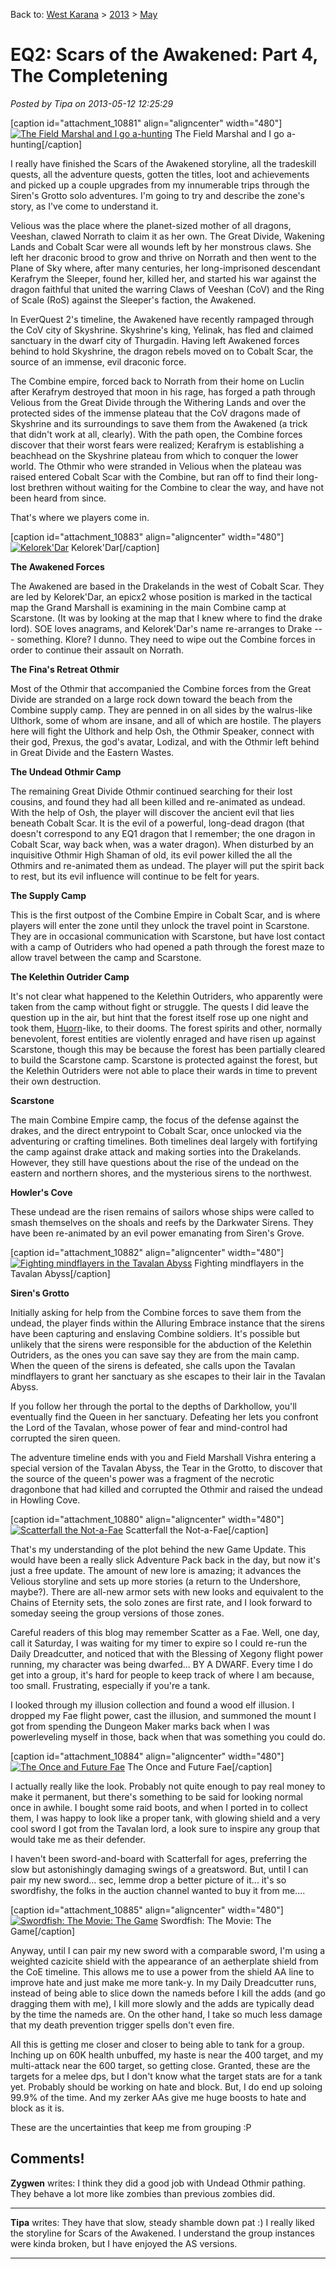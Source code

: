 Back to: [West Karana](/posts/westkarana.md) > [2013](/posts/2013/westkarana.md) > [May](./westkarana.md)
# EQ2: Scars of the Awakened: Part 4, The Completening

*Posted by Tipa on 2013-05-12 12:25:29*

[caption id="attachment\_10881" align="aligncenter" width="480"][![The Field Marshal and I go a-hunting](../../../uploads/2013/05/EverQuest2-2013-05-11-16-20-26-34-480x429.jpg)](../../../uploads/2013/05/EverQuest2-2013-05-11-16-20-26-34.jpg) The Field Marshal and I go a-hunting[/caption]

I really have finished the Scars of the Awakened storyline, all the tradeskill quests, all the adventure quests, gotten the titles, loot and achievements and picked up a couple upgrades from my innumerable trips through the Siren's Grotto solo adventures. I'm going to try and describe the zone's story, as I've come to understand it.

Velious was the place where the planet-sized mother of all dragons, Veeshan, clawed Norrath to claim it as her own. The Great Divide, Wakening Lands and Cobalt Scar were all wounds left by her monstrous claws. She left her draconic brood to grow and thrive on Norrath and then went to the Plane of Sky where, after many centuries, her long-imprisoned descendant Kerafrym the Sleeper, found her, killed her, and started his war against the dragon faithful that united the warring Claws of Veeshan (CoV) and the Ring of Scale (RoS) against the Sleeper's faction, the Awakened.

In EverQuest 2's timeline, the Awakened have recently rampaged through the CoV city of Skyshrine. Skyshrine's king, Yelinak, has fled and claimed sanctuary in the dwarf city of Thurgadin. Having left Awakened forces behind to hold Skyshrine, the dragon rebels moved on to Cobalt Scar, the source of an immense, evil draconic force.

The Combine empire, forced back to Norrath from their home on Luclin after Kerafrym destroyed that moon in his rage, has forged a path through Velious from the Great Divide through the Withering Lands and over the protected sides of the immense plateau that the CoV dragons made of Skyshrine and its surroundings to save them from the Awakened (a trick that didn't work at all, clearly). With the path open, the Combine forces discover that their worst fears were realized; Kerafrym is establishing a beachhead on the Skyshrine plateau from which to conquer the lower world. The Othmir who were stranded in Velious when the plateau was raised entered Cobalt Scar with the Combine, but ran off to find their long-lost brethren without waiting for the Combine to clear the way, and have not been heard from since.

That's where we players come in.

[caption id="attachment\_10883" align="aligncenter" width="480"][![Kelorek'Dar](../../../uploads/2013/05/EverQuest2-2013-05-11-11-51-00-97-480x343.jpg)](../../../uploads/2013/05/EverQuest2-2013-05-11-11-51-00-97.jpg) Kelorek'Dar[/caption]

**The Awakened Forces**

The Awakened are based in the Drakelands in the west of Cobalt Scar. They are led by Kelorek'Dar, an epicx2 whose position is marked in the tactical map the Grand Marshall is examining in the main Combine camp at Scarstone. (It was by looking at the map that I knew where to find the drake lord). SOE loves anagrams, and Kelorek'Dar's name re-arranges to Drake --- something. Klore? I dunno. They need to wipe out the Combine forces in order to continue their assault on Norrath.

**The Fina's Retreat Othmir**

Most of the Othmir that accompanied the Combine forces from the Great Divide are stranded on a large rock down toward the beach from the Combine supply camp. They are penned in on all sides by the walrus-like Ulthork, some of whom are insane, and all of which are hostile. The players here will fight the Ulthork and help Osh, the Othmir Speaker, connect with their god, Prexus, the god's avatar, Lodizal, and with the Othmir left behind in Great Divide and the Eastern Wastes.

**The Undead Othmir Camp**

The remaining Great Divide Othmir continued searching for their lost cousins, and found they had all been killed and re-animated as undead. With the help of Osh, the player will discover the ancient evil that lies beneath Cobalt Scar. It is the evil of a powerful, long-dead dragon (that doesn't correspond to any EQ1 dragon that I remember; the one dragon in Cobalt Scar, way back when, was a water dragon). When disturbed by an inquisitive Othmir High Shaman of old, its evil power killed the all the Othmirs and re-animated them as undead. The player will put the spirit back to rest, but its evil influence will continue to be felt for years.

**The Supply Camp**

This is the first outpost of the Combine Empire in Cobalt Scar, and is where players will enter the zone until they unlock the travel point in Scarstone. They are in occasional communication with Scarstone, but have lost contact with a camp of Outriders who had opened a path through the forest maze to allow travel between the camp and Scarstone.

**The Kelethin Outrider Camp**

It's not clear what happened to the Kelethin Outriders, who apparently were taken from the camp without fight or struggle. The quests I did leave the question up in the air, but hint that the forest itself rose up one night and took them, [Huorn](http://en.wikipedia.org/wiki/Huorn)-like, to their dooms. The forest spirits and other, normally benevolent, forest entities are violently enraged and have risen up against Scarstone, though this may be because the forest has been partially cleared to build the Scarstone camp. Scarstone is protected against the forest, but the Kelethin Outriders were not able to place their wards in time to prevent their own destruction.

**Scarstone**

The main Combine Empire camp, the focus of the defense against the drakes, and the direct entrypoint to Cobalt Scar, once unlocked via the adventuring or crafting timelines. Both timelines deal largely with fortifying the camp against drake attack and making sorties into the Drakelands. However, they still have questions about the rise of the undead on the eastern and northern shores, and the mysterious sirens to the northwest.

**Howler's Cove**

These undead are the risen remains of sailors whose ships were called to smash themselves on the shoals and reefs by the Darkwater Sirens. They have been re-animated by an evil power emanating from Siren's Grove.

[caption id="attachment\_10882" align="aligncenter" width="480"][![Fighting mindflayers in the Tavalan Abyss](../../../uploads/2013/05/EverQuest2-2013-05-11-18-28-15-45-480x342.jpg)](../../../uploads/2013/05/EverQuest2-2013-05-11-18-28-15-45.jpg) Fighting mindflayers in the Tavalan Abyss[/caption]

**Siren's Grotto**

Initially asking for help from the Combine forces to save them from the undead, the player finds within the Alluring Embrace instance that the sirens have been capturing and enslaving Combine soldiers. It's possible but unlikely that the sirens were responsible for the abduction of the Kelethin Outriders, as the ones you can save say they are from the main camp. When the queen of the sirens is defeated, she calls upon the Tavalan mindflayers to grant her sanctuary as she escapes to their lair in the Tavalan Abyss.

If you follow her through the portal to the depths of Darkhollow, you'll eventually find the Queen in her sanctuary. Defeating her lets you confront the Lord of the Tavalan, whose power of fear and mind-control had corrupted the siren queen.

The adventure timeline ends with you and Field Marshall Vishra entering a special version of the Tavalan Abyss, the Tear in the Grotto, to discover that the source of the queen's power was a fragment of the necrotic dragonbone that had killed and corrupted the Othmir and raised the undead in Howling Cove.

[caption id="attachment\_10880" align="aligncenter" width="480"][![Scatterfall the Not-a-Fae](../../../uploads/2013/05/EverQuest2-2013-05-12-08-43-55-65-480x343.jpg)](../../../uploads/2013/05/EverQuest2-2013-05-12-08-43-55-65.jpg) Scatterfall the Not-a-Fae[/caption]

That's my understanding of the plot behind the new Game Update. This would have been a really slick Adventure Pack back in the day, but now it's just a free update. The amount of new lore is amazing; it advances the Velious storyline and sets up more stories (a return to the Undershore, maybe?). There are all-new armor sets with new looks and equivalent to the Chains of Eternity sets, the solo zones are first rate, and I look forward to someday seeing the group versions of those zones.

Careful readers of this blog may remember Scatter as a Fae. Well, one day, call it Saturday, I was waiting for my timer to expire so I could re-run the Daily Dreadcutter, and noticed that with the Blessing of Xegony flight power running, my character was being dwarfed... BY A DWARF. Every time I do get into a group, it's hard for people to keep track of where I am because, too small. Frustrating, especially if you're a tank.

I looked through my illusion collection and found a wood elf illusion. I dropped my Fae flight power, cast the illusion, and summoned the mount I got from spending the Dungeon Maker marks back when I was powerleveling myself in those, back when that was something you could do.

[caption id="attachment\_10884" align="aligncenter" width="480"][![The Once and Future Fae](../../../uploads/2013/05/EverQuest2-2013-05-11-18-13-42-82-480x342.jpg)](../../../uploads/2013/05/EverQuest2-2013-05-11-18-13-42-82.jpg) The Once and Future Fae[/caption]

I actually really like the look. Probably not quite enough to pay real money to make it permanent, but there's something to be said for looking normal once in awhile. I bought some raid boots, and when I ported in to collect them, I was happy to look like a proper tank, with glowing shield and a very cool sword I got from the Tavalan lord, a look sure to inspire any group that would take me as their defender.

I haven't been sword-and-board with Scatterfall for ages, preferring the slow but astonishingly damaging swings of a greatsword. But, until I can pair my new sword... sec, lemme drop a better picture of it... it's so swordfishy, the folks in the auction channel wanted to buy it from me....

[caption id="attachment\_10885" align="aligncenter" width="480"][![Swordfish: The Movie: The Game](../../../uploads/2013/05/EverQuest2-2013-05-12-09-04-59-33-480x294.jpg)](../../../uploads/2013/05/EverQuest2-2013-05-12-09-04-59-33.jpg) Swordfish: The Movie: The Game[/caption]

Anyway, until I can pair my new sword with a comparable sword, I'm using a weighted cazicite shield with the appearance of an aetherplate shield from the CoE timeline. This allows me to use a power from the shield AA line to improve hate and just make me more tank-y. In my Daily Dreadcutter runs, instead of being able to slice down the nameds before I kill the adds (and go dragging them with me), I kill more slowly and the adds are typically dead by the time the nameds are. On the other hand, I take so much less damage that my death prevention trigger spells don't even fire.

All this is getting me closer and closer to being able to tank for a group. Inching up on 60K health unbuffed, my haste is near the 400 target, and my multi-attack near the 600 target, so getting close. Granted, these are the targets for a melee dps, but I don't know what the target stats are for a tank yet. Probably should be working on hate and block. But, I do end up soloing 99.9% of the time. And my zerker AAs give me huge boosts to hate and block as it is.

These are the uncertainties that keep me from grouping :P

## Comments!

**Zygwen** writes: I think they did a good job with Undead Othmir pathing. They behave a lot more like zombies than previous zombies did.

---

**Tipa** writes: They have that slow, steady shamble down pat :) I really liked the storyline for Scars of the Awakened. I understand the group instances were kinda broken, but I have enjoyed the AS versions.

---

